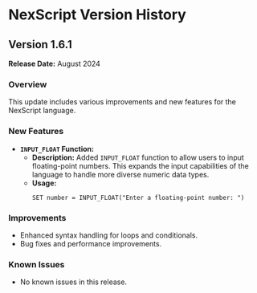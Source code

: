 # NexScript Version History

## Version 1.6.1
**Release Date:** August 2024

### Overview
This update includes various improvements and new features for the NexScript language.

### New Features
- **`INPUT_FLOAT` Function:** 
  - **Description:** Added `INPUT_FLOAT` function to allow users to input floating-point numbers. This expands the input capabilities of the language to handle more diverse numeric data types.
  - **Usage:** 
    ```nex
    SET number = INPUT_FLOAT("Enter a floating-point number: ")
    ```

### Improvements
- Enhanced syntax handling for loops and conditionals.
- Bug fixes and performance improvements.

### Known Issues
- No known issues in this release.
